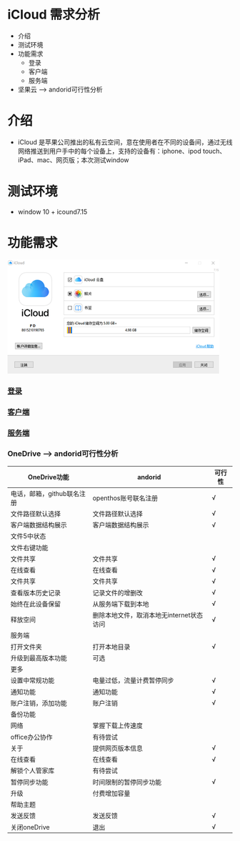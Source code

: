 # iCloud 需求分析
  - 介绍
  - 测试环境
  - 功能需求
      - 登录
      - 客户端
      - 服务端
  - 坚果云 --> andorid可行性分析

# 介绍
  - iCloud 是苹果公司推出的私有云空间，意在使用者在不同的设备间，通过无线网络推送到用户手中的每个设备上，支持的设备有：iphone、ipod touch、 iPad、mac、网页版；本次测试window
# 测试环境
  -  window 10 + icound7.15

# 功能需求
![](https://github.com/openthos/multiwin-analysis/blob/master/multiwindow/dongpeng/iCloud/icoud_icon/icound_icon.png)
### [登录](https://github.com/openthos/multiwin-analysis/blob/master/multiwindow/dongpeng/Cloud/%E7%99%BB%E5%BD%95.md)
### [客户端](https://github.com/openthos/multiwin-analysis/blob/master/multiwindow/dongpeng/Cloud/%E5%AE%A2%E6%88%B7%E7%AB%AF.md)
### [服务端](https://github.com/openthos/multiwin-analysis/blob/master/multiwindow/dongpeng/Cloud/%E4%BA%91%E7%AB%AF.md)
### OneDrive --> andorid可行性分析
|OneDrive功能|andorid|可行性|
|---|---|---|
|电话，邮箱，github联名注册|openthos账号联名注册|√|
|文件路径默认选择|文件路径默认选择|√|
|客户端数据结构展示|客户端数据结构展示|√|
|文件5中状态|||
|文件右键功能|
|文件共享|文件共享|√|
|在线查看|在线查看|√|
|文件共享|文件共享|√|
|查看版本历史记录|记录文件的增删改|√|
|始终在此设备保留|从服务端下载到本地|√|
|释放空间|删除本地文件，取消本地无internet状态访问|√|
|服务端|
|打开文件夹|打开本地目录|√|
|升级到最高版本功能|可选||
|更多|
|设置中常规功能|电量过低，流量计费暂停同步|√|
|通知功能|通知功能|√|
|账户注销，添加功能|账户注销|√|
|备份功能|||
|网络|掌握下载上传速度||
|office办公协作|有待尝试||
|关于|提供网页版本信息|√|
|在线查看|在线查看|√|
|解锁个人管家库|有待尝试||
|暂停同步功能|时间限制的暂停同步功能|√|
|升级|付费增加容量||
|帮助主题|||
|发送反馈|发送反馈|√|
|关闭oneDrive|退出|√|




